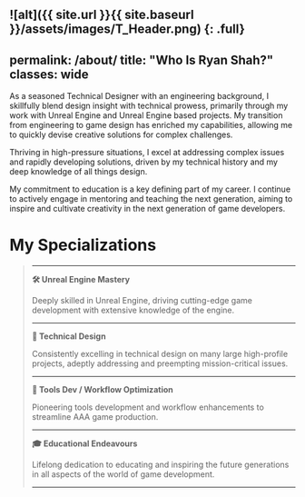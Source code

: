 ![alt]({{ site.url }}{{ site.baseurl }}/assets/images/T_Header.png)
{: .full}
---
permalink: /about/
title: "Who Is Ryan Shah?"
classes: wide
---

As a seasoned Technical Designer with an engineering background, I skillfully blend design insight with technical prowess, primarily through my work with Unreal Engine and Unreal Engine based projects. My transition from engineering to game design has enriched my capabilities, allowing me to quickly devise creative solutions for complex challenges.

Thriving in high-pressure situations, I excel at addressing complex issues and rapidly developing solutions, driven by my technical history and my deep knowledge of all things design.

My commitment to education is a key defining part of my career. I continue to actively engage in mentoring and teaching the next generation, aiming to inspire and cultivate creativity in the next generation of game developers.

# My Specializations
> ---
> **🛠️ Unreal Engine Mastery**
>
> Deeply skilled in Unreal Engine, driving cutting-edge game development with extensive knowledge of the engine.
>
> ---
>
> **📐 Technical Design**
>
> Consistently excelling in technical design on many large high-profile projects, adeptly addressing and preempting mission-critical issues.
>
> ---
>
> **🔧 Tools Dev / Workflow Optimization**
>
> Pioneering tools development and workflow enhancements to streamline AAA game production.
>
> ---
>
> **🎓 Educational Endeavours**
>
> Lifelong dedication to educating and inspiring the future generations in all aspects of the world of game development.
>
> ---